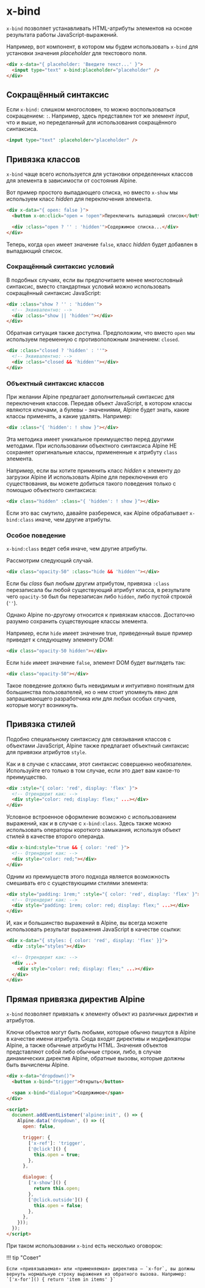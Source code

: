 # x-bind

`x-bind` позволяет устанавливать HTML-атрибуты элементов на основе результата работы JavaScript-выражений.

Например, вот компонент, в котором мы будем использовать `x-bind` для установки значения _placeholder_ для текстового поля.

```html
<div x-data="{ placeholder: 'Введите текст...' }">
  <input type="text" x-bind:placeholder="placeholder" />
</div>
```

<a name="shorthand-syntax"></a>

## Сокращённый синтаксис

Если `x-bind:` слишком многословен, то можно воспользоваться сокращением: `:`. Например, здесь представлен тот же элемент _input_, что и выше, но переделанный для использования сокращённого синтаксиса.

```html
<input type="text" :placeholder="placeholder" />
```

<a name="binding-classes"></a>

## Привязка классов

`x-bind` чаще всего используется для установки определенных классов для элемента в зависимости от состояния Alpine.

Вот пример простого выпадающего списка, но вместо `x-show` мы используем класс _hidden_ для переключения элемента.

```html
<div x-data="{ open: false }">
  <button x-on:click="open = !open">Переключить выпадающий список</button>

  <div :class="open ? '' : 'hidden'">Содержимое списка...</div>
</div>
```

Теперь, когда `open` имеет значение `false`, класс _hidden_ будет добавлен в выпадающий список.

<a name="shorthand-conditionals"></a>

### Сокращённый синтаксис условий

В подобных случаях, если вы предпочитаете менее многословный синтаксис, вместо стандартных условий можно использовать сокращённый синтаксис JavaScript:

```html
<div :class="show ? '' : 'hidden'">
  <!-- Эквивалентно: -->
  <div :class="show || 'hidden'"></div>
</div>
```

Обратная ситуация также доступна. Предположим, что вместо `open` мы используем переменную с противоположным значением: `closed`.

```html
<div :class="closed ? 'hidden' : ''">
  <!-- Эквивалентно: -->
  <div :class="closed && 'hidden'"></div>
</div>
```

<a name="class-object-syntax"></a>

### Объектный синтаксис классов

При желании Alpine предлагает дополнительный синтаксис для переключения классов. Передав объект JavaScript, в котором классы являются ключами, а булевы - значениями, Alpine будет знать, какие классы применять, а какие удалять. Например:

```html
<div :class="{ 'hidden': ! show }"></div>
```

Эта методика имеет уникальное преимущество перед другими методами. При использовании объектного синтаксиса Alpine НЕ сохраняет оригинальные классы, примененные к атрибуту `class` элемента.

Например, если вы хотите применить класс _hidden_ к элементу до загрузки Alpine И использовать Alpine для переключения его существования, вы можете добиться такого поведения только с помощью объектного синтаксиса:

```html
<div class="hidden" :class="{ 'hidden': ! show }"></div>
```

Если это вас смутило, давайте разберемся, как Alpine обрабатывает `x-bind:class` иначе, чем другие атрибуты.

<a name="special-behavior"></a>

### Особое поведение

`x-bind:class` ведет себя иначе, чем другие атрибуты.

Рассмотрим следующий случай.

```html
<div class="opacity-50" :class="hide && 'hidden'"></div>
```

Если бы _class_ был любым другим атрибутом, привязка `:class` перезаписала бы любой существующий атрибут класса, в результате чего `opacity-50` был бы перезаписан либо `hidden`, либо пустой строкой (`''`).

Однако Alpine по-другому относится к привязкам классов. Достаточно разумно сохранить существующие классы элемента.

Например, если `hide` имеет значение true, приведенный выше пример приведет к следующему элементу DOM:

```html
<div class="opacity-50 hidden"></div>
```

Если `hide` имеет значение `false`, элемент DOM будет выглядеть так:

```html
<div class="opacity-50"></div>
```

Такое поведение должно быть невидимым и интуитивно понятным для большинства пользователей, но о нем стоит упомянуть явно для запрашивающего разработчика или для любых особых случаев, которые могут возникнуть.

<a name="binding-styles"></a>

## Привязка стилей

Подобно специальному синтаксису для связывания классов с объектами JavaScript, Alpine также предлагает объектный синтаксис для привязки атрибутов `style`.

Как и в случае с классами, этот синтаксис совершенно необязателен. Используйте его только в том случае, если это дает вам какое-то преимущество.

```html
<div :style="{ color: 'red', display: 'flex' }">
  <!-- Отрендерит как: -->
  <div style="color: red; display: flex;" ...></div>
</div>
```

Условное встроенное оформление возможно с использованием выражений, как и в случае с `x-bind:class`. Здесь также можно использовать операторы короткого замыкания, используя объект стилей в качестве второго операнда.

```html
<div x-bind:style="true && { color: 'red' }">
  <!-- Отрендерит как: -->
  <div style="color: red;"></div>
</div>
```

Одним из преимуществ этого подхода является возможность смешивать его с существующими стилями элемента:

```html
<div style="padding: 1rem;" :style="{ color: 'red', display: 'flex' }">
  <!-- Отрендерит как: -->
  <div style="padding: 1rem; color: red; display: flex;" ...></div>
</div>
```

И, как и большинство выражений в Alpine, вы всегда можете использовать результат выражения JavaScript в качестве ссылки:

```html
<div x-data="{ styles: { color: 'red', display: 'flex' }}">
  <div :style="styles"></div>

  <!-- Отрендерит как: -->
  <div ...>
    <div style="color: red; display: flex;" ...></div>
  </div>
</div>
```

<a name="bind-directives"></a>

## Прямая привязка директив Alpine

`x-bind` позволяет привязать к элементу объект из различных директив и атрибутов.

Ключи объектов могут быть любыми, которые обычно пишутся в Alpine в качестве имени атрибута. Сюда входят директивы и модификаторы Alpine, а также обычные атрибуты HTML. Значения объектов представляют собой либо обычные строки, либо, в случае динамических директив Alpine, обратные вызовы, которые должны быть вычислены Alpine.

```html
<div x-data="dropdown()">
  <button x-bind="trigger">Открыть</button>

  <span x-bind="dialogue">Содержимое</span>
</div>

<script>
  document.addEventListener('alpine:init', () => {
    Alpine.data('dropdown', () => ({
      open: false,

      trigger: {
        ['x-ref']: 'trigger',
        ['@click']() {
          this.open = true;
        },
      },

      dialogue: {
        ['x-show']() {
          return this.open;
        },
        ['@click.outside']() {
          this.open = false;
        },
      },
    }));
  });
</script>
```

При таком использовании `x-bind` есть несколько оговорок:

!!! tip "Совет"

    Если «привязываемая» или «применяемая» директива — `x-for`, вы должны вернуть нормальную строку выражения из обратного вызова. Например: `['x-for']() { return 'item in items' }`
